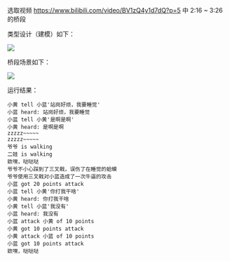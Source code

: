 选取视频 https://www.bilibili.com/video/BV1zQ4y1d7dQ?p=5 中 2:16 ~ 3:26 的桥段

类型设计（建模）如下：


![](http://www.plantuml.com/plantuml/proxy?cache=no&src=https://raw.githubusercontent.com/191220042/jwork-2021/master/W01/S191220042/uml/characters.puml)

桥段场景如下：



![](http://www.plantuml.com/plantuml/proxy?cache=no&src=https://raw.githubusercontent.com/191220042/jwork-2021/master/W01/S191220042/uml/timeline.puml)


运行结果：

```
小黄 tell 小蓝'站岗好烦，我要睡觉'
小蓝 heard: 站岗好烦，我要睡觉
小蓝 tell 小黄'是啊是啊'
小黄 heard: 是啊是啊
zzzzz~~~~~
zzzzz~~~~~
爷爷 is walking
二娃 is walking
欸嘿，哒哒哒
爷爷不小心踩到了三叉戟，误伤了在睡觉的蛤蟆
爷爷使用三叉戟对小蓝造成了一次牛逼的攻击
小蓝 got 20 points attack
小蓝 tell 小黄'你打我干啥'
小黄 heard: 你打我干啥
小黄 tell 小蓝'我没有'
小蓝 heard: 我没有
小蓝 attack 小黄 of 10 points
小黄 got 10 points attack
小黄 attack 小蓝 of 10 points
小蓝 got 10 points attack
欸嘿，哒哒哒
```

